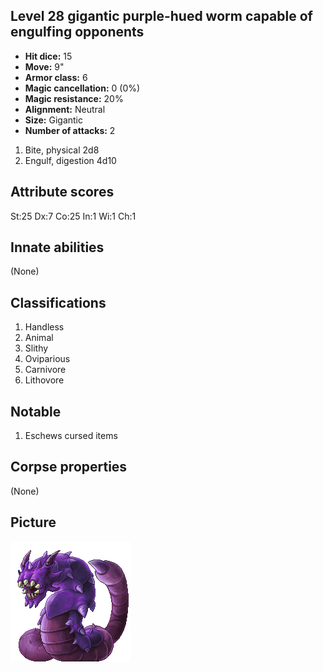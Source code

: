 ## Level 28 gigantic purple-hued worm capable of engulfing opponents

- **Hit dice:** 15
- **Move:** 9"
- **Armor class:** 6
- **Magic cancellation:** 0 (0%)
- **Magic resistance:** 20%
- **Alignment:** Neutral
- **Size:** Gigantic
- **Number of attacks:** 2
1. Bite, physical 2d8
2. Engulf, digestion 4d10

## Attribute scores

St:25 Dx:7 Co:25 In:1 Wi:1 Ch:1

## Innate abilities

(None)

## Classifications

1. Handless
2. Animal
3. Slithy
4. Oviparious
5. Carnivore
6. Lithovore

## Notable

1. Eschews cursed items

## Corpse properties

(None)

## Picture

![Purple worm](https://github.com/hyvanmielenpelit/GnollHackTileSet/blob/main/Monsters/purple_worm/purple_worm.png?raw=true)
